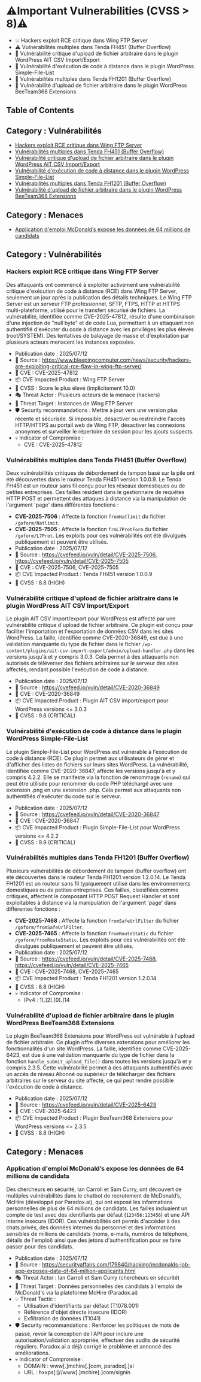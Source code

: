 # ⚠️Important Vulnerabilities (CVSS > 8)⚠️
* 💥 Hackers exploit RCE critique dans Wing FTP Server
* ⚠️ Vulnérabilités multiples dans Tenda FH451 (Buffer Overflow)
* 🚨 Vulnérabilité critique d'upload de fichier arbitraire dans le plugin WordPress AIT CSV Import/Export
* 🧯 Vulnérabilité d'exécution de code à distance dans le plugin WordPress Simple-File-List
* 🚧 Vulnérabilités multiples dans Tenda FH1201 (Buffer Overflow)
* 🚫 Vulnérabilité d'upload de fichier arbitraire dans le plugin WordPress BeeTeam368 Extensions

## Table of Contents
## Category : Vulnérabilités
* [Hackers exploit RCE critique dans Wing FTP Server](#hackers-exploit-rce-critique-dans-wing-ftp-server)
* [Vulnérabilités multiples dans Tenda FH451 (Buffer Overflow)](#vulnerabilites-multiples-dans-tenda-fh451-buffer-overflow)
* [Vulnérabilité critique d'upload de fichier arbitraire dans le plugin WordPress AIT CSV Import/Export](#vulnerabilite-critique-dupload-de-fichier-arbitraire-dans-le-plugin-wordpress-ait-csv-importexport)
* [Vulnérabilité d'exécution de code à distance dans le plugin WordPress Simple-File-List](#vulnerabilite-dexécution-de-code-à-distance-dans-le-plugin-wordpress-simple-file-list)
* [Vulnérabilités multiples dans Tenda FH1201 (Buffer Overflow)](#vulnerabilites-multiples-dans-tenda-fh1201-buffer-overflow)
* [Vulnérabilité d'upload de fichier arbitraire dans le plugin WordPress BeeTeam368 Extensions](#vulnerabilite-dupload-de-fichier-arbitraire-dans-le-plugin-wordpress-beeteam368-extensions)
## Category : Menaces
* [Application d'emploi McDonald’s expose les données de 64 millions de candidats](#application-demploy-mcdonalds-expose-les-données-de-64-millions-de-candidats)

## Category : Vulnérabilités
### <a id="hackers-exploit-rce-critique-dans-wing-ftp-server"></a>Hackers exploit RCE critique dans Wing FTP Server
Des attaquants ont commencé à exploiter activement une vulnérabilité critique d'exécution de code à distance (RCE) dans Wing FTP Server, seulement un jour après la publication des détails techniques. Le Wing FTP Server est un serveur FTP professionnel, SFTP, FTPS, HTTP et HTTPS multi-plateforme, utilisé pour le transfert sécurisé de fichiers. La vulnérabilité, identifiée comme CVE-2025-47812, résulte d'une combinaison d'une injection de "null byte" et de code Lua, permettant à un attaquant non authentifié d'exécuter du code à distance avec les privilèges les plus élevés (root/SYSTEM). Des tentatives de balayage de masse et d'exploitation par plusieurs acteurs menacent les instances exposées.
* Publication date : 2025/07/12
* 🔗 Source : https://www.bleepingcomputer.com/news/security/hackers-are-exploiting-critical-rce-flaw-in-wing-ftp-server/
* 🐞 CVE : CVE-2025-47812
* 📦 CVE Impacted Product : Wing FTP Server
* 💯 CVSS : Score le plus élevé (implicitement 10.0)
* 🎭 Threat Actor : Plusieurs acteurs de la menace (hackers)
* 🎯 Threat Target : Instances de Wing FTP Server
* 🛡️ Security recommandations : Mettre à jour vers une version plus récente et sécurisée. Si impossible, désactiver ou restreindre l'accès HTTP/HTTPS au portail web de Wing FTP, désactiver les connexions anonymes et surveiller le répertoire de session pour les ajouts suspects.
* 💀 Indicator of Compromise :
    * CVE : CVE-2025-47812

### <a id="vulnerabilites-multiples-dans-tenda-fh451-buffer-overflow"></a>Vulnérabilités multiples dans Tenda FH451 (Buffer Overflow)
Deux vulnérabilités critiques de débordement de tampon basé sur la pile ont été découvertes dans le routeur Tenda FH451 version 1.0.0.9. Le Tenda FH451 est un routeur sans fil conçu pour les réseaux domestiques ou de petites entreprises. Ces failles résident dans le gestionnaire de requêtes HTTP POST et permettent des attaques à distance via la manipulation de l'argument 'page' dans différentes fonctions :
*   **CVE-2025-7506** : Affecte la fonction `fromNatlimit` du fichier `/goform/Natlimit`.
*   **CVE-2025-7505** : Affecte la fonction `frmL7ProtForm` du fichier `/goform/L7Prot`.
Les exploits pour ces vulnérabilités ont été divulgués publiquement et peuvent être utilisés.
* Publication date : 2025/07/12
* 🔗 Source : https://cvefeed.io/vuln/detail/CVE-2025-7506, https://cvefeed.io/vuln/detail/CVE-2025-7505
* 🐞 CVE : CVE-2025-7506, CVE-2025-7505
* 📦 CVE Impacted Product : Tenda FH451 version 1.0.0.9
* 💯 CVSS : 8.8 (HIGH)

### <a id="vulnerabilite-critique-dupload-de-fichier-arbitraire-dans-le-plugin-wordpress-ait-csv-importexport"></a>Vulnérabilité critique d'upload de fichier arbitraire dans le plugin WordPress AIT CSV Import/Export
Le plugin AIT CSV import/export pour WordPress est affecté par une vulnérabilité critique d'upload de fichier arbitraire. Ce plugin est conçu pour faciliter l'importation et l'exportation de données CSV dans les sites WordPress. La faille, identifiée comme CVE-2020-36849, est due à une validation manquante du type de fichier dans le fichier `/wp-content/plugins/ait-csv-import-export/admin/upload-handler.php` dans les versions jusqu'à et y compris 3.0.3. Cela permet à des attaquants non autorisés de téléverser des fichiers arbitraires sur le serveur des sites affectés, rendant possible l'exécution de code à distance.
* Publication date : 2025/07/12
* 🔗 Source : https://cvefeed.io/vuln/detail/CVE-2020-36849
* 🐞 CVE : CVE-2020-36849
* 📦 CVE Impacted Product : Plugin AIT CSV import/export pour WordPress versions <= 3.0.3
* 💯 CVSS : 9.8 (CRITICAL)

### <a id="vulnerabilite-dexécution-de-code-à-distance-dans-le-plugin-wordpress-simple-file-list"></a>Vulnérabilité d'exécution de code à distance dans le plugin WordPress Simple-File-List
Le plugin Simple-File-List pour WordPress est vulnérable à l'exécution de code à distance (RCE). Ce plugin permet aux utilisateurs de gérer et d'afficher des listes de fichiers sur leurs sites WordPress. La vulnérabilité, identifiée comme CVE-2020-36847, affecte les versions jusqu'à et y compris 4.2.2. Elle se manifeste via la fonction de renommage (`rename`) qui peut être utilisée pour renommer du code PHP téléchargé avec une extension .png en une extension .php. Cela permet aux attaquants non authentifiés d'exécuter du code sur le serveur.
* Publication date : 2025/07/12
* 🔗 Source : https://cvefeed.io/vuln/detail/CVE-2020-36847
* 🐞 CVE : CVE-2020-36847
* 📦 CVE Impacted Product : Plugin Simple-File-List pour WordPress versions <= 4.2.2
* 💯 CVSS : 9.8 (CRITICAL)

### <a id="vulnerabilites-multiples-dans-tenda-fh1201-buffer-overflow"></a>Vulnérabilités multiples dans Tenda FH1201 (Buffer Overflow)
Plusieurs vulnérabilités de débordement de tampon (buffer overflow) ont été découvertes dans le routeur Tenda FH1201 version 1.2.0.14. Le Tenda FH1201 est un routeur sans fil typiquement utilisé dans les environnements domestiques ou de petites entreprises. Ces failles, classifiées comme critiques, affectent le composant HTTP POST Request Handler et sont exploitables à distance via la manipulation de l'argument 'page' dans différentes fonctions :
*   **CVE-2025-7468** : Affecte la fonction `fromSafeUrlFilter` du fichier `/goform/fromSafeUrlFilter`.
*   **CVE-2025-7465** : Affecte la fonction `fromRouteStatic` du fichier `/goform/fromRouteStatic`.
Les exploits pour ces vulnérabilités ont été divulgués publiquement et peuvent être utilisés.
* Publication date : 2025/07/12
* 🔗 Source : https://cvefeed.io/vuln/detail/CVE-2025-7468, https://cvefeed.io/vuln/detail/CVE-2025-7465
* 🐞 CVE : CVE-2025-7468, CVE-2025-7465
* 📦 CVE Impacted Product : Tenda FH1201 version 1.2.0.14
* 💯 CVSS : 8.8 (HIGH)
* 💀 Indicator of Compromise :
    * IPv4 : 1[.]2[.]0[.]14

### <a id="vulnerabilite-dupload-de-fichier-arbitraire-dans-le-plugin-wordpress-beeteam368-extensions"></a>Vulnérabilité d'upload de fichier arbitraire dans le plugin WordPress BeeTeam368 Extensions
Le plugin BeeTeam368 Extensions pour WordPress est vulnérable à l'upload de fichier arbitraire. Ce plugin offre diverses extensions pour améliorer les fonctionnalités d'un site WordPress. La faille, identifiée comme CVE-2025-6423, est due à une validation manquante du type de fichier dans la fonction `handle_submit_upload_file()` dans toutes les versions jusqu'à et y compris 2.3.5. Cette vulnérabilité permet à des attaquants authentifiés avec un accès de niveau Abonné ou supérieur de télécharger des fichiers arbitraires sur le serveur du site affecté, ce qui peut rendre possible l'exécution de code à distance.
* Publication date : 2025/07/12
* 🔗 Source : https://cvefeed.io/vuln/detail/CVE-2025-6423
* 🐞 CVE : CVE-2025-6423
* 📦 CVE Impacted Product : Plugin BeeTeam368 Extensions pour WordPress versions <= 2.3.5
* 💯 CVSS : 8.8 (HIGH)

## Category : Menaces
### <a id="application-demploy-mcdonalds-expose-les-données-de-64-millions-de-candidats"></a>Application d'emploi McDonald’s expose les données de 64 millions de candidats
Des chercheurs en sécurité, Ian Carroll et Sam Curry, ont découvert de multiples vulnérabilités dans le chatbot de recrutement de McDonald’s, McHire (développé par Paradox.ai), qui ont exposé les informations personnelles de plus de 64 millions de candidats. Les failles incluaient un compte de test avec des identifiants par défaut (`123456:123456`) et une API interne insecure (IDOR). Ces vulnérabilités ont permis d'accéder à des chats privés, des données internes du personnel et des informations sensibles de millions de candidats (noms, e-mails, numéros de téléphone, détails de l'emploi) ainsi que des jetons d'authentification pour se faire passer pour des candidats.
* Publication date : 2025/07/12
* 🔗 Source : https://securityaffairs.com/179840/hacking/mcdonalds-job-app-exposes-data-of-64-million-applicants.html
* 🎭 Threat Actor : Ian Carroll et Sam Curry (chercheurs en sécurité)
* 🎯 Threat Target : Données personnelles des candidats à l'emploi de McDonald's via la plateforme McHire (Paradox.ai)
* 💡 Threat Tactic :
    * Utilisation d'identifiants par défaut (T1078.001)
    * Référence d'objet directe insecure (IDOR)
    * Exfiltration de données (T1041)
* 🛡️ Security recommandations : Renforcer les politiques de mots de passe, revoir la conception de l'API pour inclure une autorisation/validation appropriée, effectuer des audits de sécurité réguliers. Paradox.ai a déjà corrigé le problème et annoncé des améliorations.
* 💀 Indicator of Compromise :
    * DOMAIN : www[.]mchire[.]com, paradox[.]ai
    * URL : hxxps[:]//www[.]mchire[.]com/signin